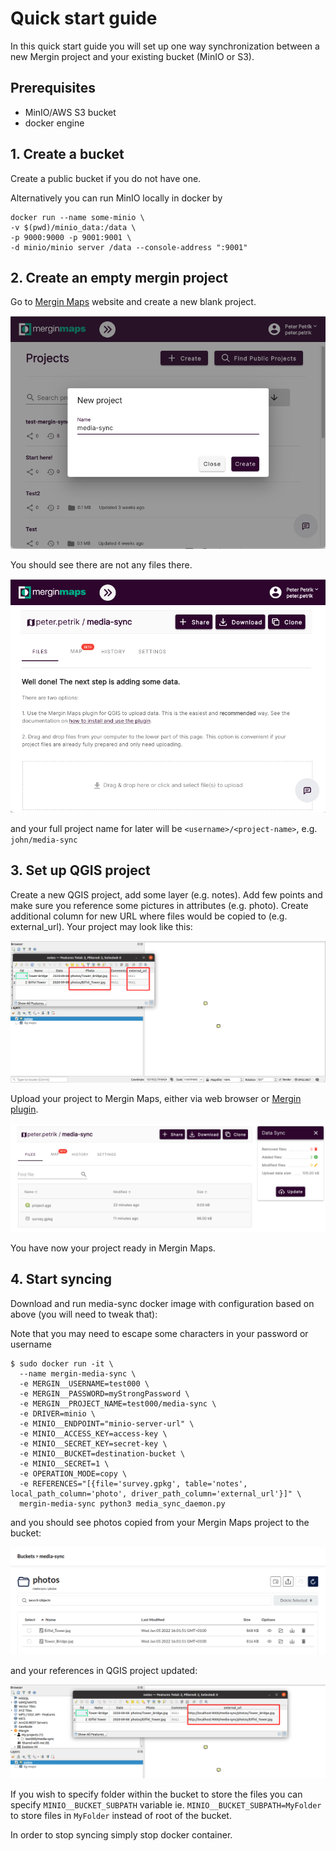 # Quick start guide

In this quick start guide you will set up one way synchronization between a new Mergin project and your existing bucket (MinIO or S3).

## Prerequisites

- MinIO/AWS S3 bucket
- docker engine

## 1. Create a bucket
Create a public bucket if you do not have one.

Alternatively you can run MinIO locally in docker by

```
docker run --name some-minio \
-v $(pwd)/minio_data:/data \
-p 9000:9000 -p 9001:9001 \
-d minio/minio server /data --console-address ":9001"
```

## 2. Create an empty mergin project
Go to [Mergin Maps](https://app.merginmaps.com/) website and create a new blank project.

![new_project](images/new_proj.png)

You should see there are not any files there.

![new_project_2](images/new_proj2.png)

and your full project name for later will be `<username>/<project-name>`, e.g. `john/media-sync`

## 3. Set up QGIS project
Create a new QGIS project, add some layer (e.g. notes). Add few points and make sure you reference some pictures in attributes
(e.g. photo). Create additional column for new URL where files would be copied to (e.g. external_url). Your project may look like this:

![project](images/qgis_project.png)

Upload your project to Mergin Maps, either via web browser or [Mergin plugin](https://github.com/lutraconsulting/qgis-mergin-plugin).

![plugin](images/new_proj3.png)

You have now your project ready in Mergin Maps.

## 4. Start syncing
Download and run media-sync docker image with configuration based on above (you will need to tweak that):

Note that you may need to escape some characters in your password or username

```
$ sudo docker run -it \
  --name mergin-media-sync \
  -e MERGIN__USERNAME=test000 \
  -e MERGIN__PASSWORD=myStrongPassword \
  -e MERGIN__PROJECT_NAME=test000/media-sync \
  -e DRIVER=minio \
  -e MINIO__ENDPOINT="minio-server-url" \
  -e MINIO__ACCESS_KEY=access-key \
  -e MINIO__SECRET_KEY=secret-key \
  -e MINIO__BUCKET=destination-bucket \
  -e MINIO__SECRET=1 \
  -e OPERATION_MODE=copy \
  -e REFERENCES="[{file='survey.gpkg', table='notes', local_path_column='photo', driver_path_column='external_url'}]" \
  mergin-media-sync python3 media_sync_daemon.py
```
and you should see photos copied from your Mergin Maps project to the bucket:

![bucket](images/bucket.png)

and your references in QGIS project updated:

![bucket](images/qgis_proj2.png)

If you wish to specify folder within the bucket to store the files you can specify `MINIO__BUCKET_SUBPATH` variable
ie. `MINIO__BUCKET_SUBPATH=MyFolder` to store files in `MyFolder` instead of root of the bucket.

In order to stop syncing simply stop docker container.
